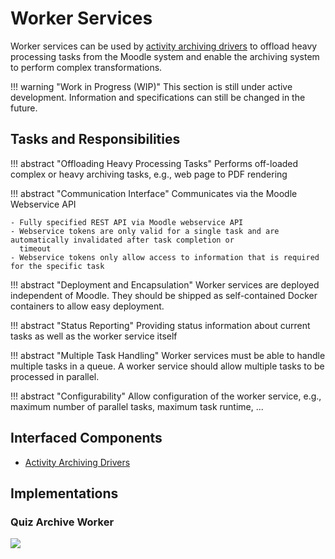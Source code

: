 # Worker Services

Worker services can be used by [activity archiving drivers](activity-archiving-drivers.md) to offload heavy processing
tasks from the Moodle system and enable the archiving system to perform complex transformations.

!!! warning "Work in Progress (WIP)"
    This section is still under active development. Information and specifications can still be changed in the future.


## Tasks and Responsibilities

!!! abstract "Offloading Heavy Processing Tasks"
    Performs off-loaded complex or heavy archiving tasks, e.g., web page to PDF rendering

!!! abstract "Communication Interface"
    Communicates via the Moodle Webservice API

    - Fully specified REST API via Moodle webservice API
    - Webservice tokens are only valid for a single task and are automatically invalidated after task completion or
      timeout
    - Webservice tokens only allow access to information that is required for the specific task

!!! abstract "Deployment and Encapsulation"
    Worker services are deployed independent of Moodle. They should be shipped as self-contained Docker containers to
    allow easy deployment.

!!! abstract "Status Reporting"
    Providing status information about current tasks as well as the worker service itself

!!! abstract "Multiple Task Handling"
    Worker services must be able to handle multiple tasks in a queue. A worker service should allow multiple tasks to be
    processed in parallel.

!!! abstract "Configurability"
    Allow configuration of the worker service, e.g., maximum number of parallel tasks, maximum task runtime, ...


## Interfaced Components

- [Activity Archiving Drivers](activity-archiving-drivers.md)


## Implementations

### Quiz Archive Worker

![](../quiz-archiver-architecture.drawio)
